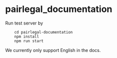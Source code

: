 # pairlegal_documentation

Run test server by

```
    cd pairlegal-documentation
    npm install
    npm run start
```

We currently only support English in the docs.
